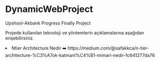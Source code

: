 # DynamicWebProject
Upshool-Akbank Progress Finally Project <br>

<p> Projede kullanılan teknoloji ve yöntemlerin açıklamalarına aşağıdan erişebilirsiniz.<p>
<li> Ntier Architecture Nedir ➡️  https://medium.com/@safakkca/n-tier-architecture-%C3%A7ok-katmanl%C4%B1-mimari-nedir-fc641277da76 </li>
